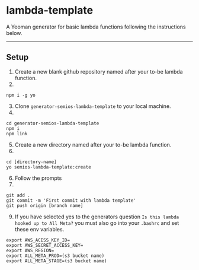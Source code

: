 # lambda-template

A Yeoman generator for basic lambda functions following the instructions below.

----

## Setup

1) Create a new blank github repository named after your to-be lambda function.
2)
```
npm i -g yo
```
3) Clone `generator-semios-lambda-template` to your local machine.
4)
```
cd generator-semios-lambda-template
npm i
npm link
```
5) Create a new directory named after your to-be lambda function.
5)
```
cd [directory-name]
yo semios-lambda-template:create
```
6) Follow the prompts
8)
```
git add .
git commit -m 'First commit with lambda template'
git push origin [branch name]
```
9) If you have selected yes to the generators question `Is this lambda hooked up to All Meta?` you must also go into your `.bashrc` and set these env variables.
```
export AWS_ACESS_KEY_ID=
export AWS_SECRET_ACCESS_KEY=
export AWS_REGION=
export ALL_META_PROD=(s3 bucket name)
export ALL_META_STAGE=(s3 bucket name)
```

